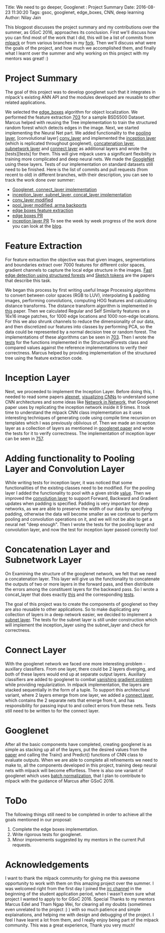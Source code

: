 Title: We need to go deeper, Googlenet : Project Summary
Date: 2016-08-23 11:30:20
Tags: gsoc, googlenet, edge_boxes, CNN, deep learning
Author: Nilay Jain

This blogpost discusses the project summary and my contributions over the summer, as GSoC 2016, approaches its conclusion. First we'll discuss how you can find most of the work that I did, this will be a list of commits from [mlpack][mlpack] or from various branches in my [fork][fork]. Then we'll discuss what were the goals of the project, and how much we accomplished them, and finally what I learnt over the summer and why working on this project with my mentors was great! :)

# Project Summary

The goal of this project was to develop googlenet such that it integrates in mlpack's existing ANN API and the modules developed are reusable to other related applications.

We selected the [edge_boxes][edge_boxes] algorithm for object localization. We performed the feature extraction [703][703] for a sample BSDS500 Dataset. Marcus helped with reusing the Tree implementation to train the structured random forest which detects edges in the image. Next, we started implementing the Neural Net part. We added functionality to the [pooling layer][pooling_layer], [convolutional layer] [conv_layer] and implemented the [inception layer][inception_layer] (which is replicated throughout googlenet), [concatenation layer][concat_layer], [subnetwork layer][subnet_layer] and [connect layer][connect_layer] as additional layers and wrote the [tests][tests] for them. This will give mlpack users a significant flexibility in training more complicated and deep neural nets. We made the [GoogleNet][googlenet] using these layers. Tests of our implementation on standard datasets still need to be finished.
Here is the list of commits and pull requests (from recent to old) in different branches, with their description, you can see to track the work done over summer:

 * [Googlenet, connect_layer implementation][googlenet_commits]
 * [inception_layer, subnet_layer, concat_layer implementation][inception_layer_commits]
 * [conv_layer modified][conv_layer_commits]
 * [pool_layer modified, arma backports][master_commits]
 * [edge boxes feature extraction][fm]
 * [edge boxes PR][703]
 * [inception layer PR][757]
To see the week by week progress of the work done you can look at the [blog][blog].

# Feature Extraction

For feature extraction the objective was that given images, segmentations and boundaries extract over 7000 features for different color spaces, gradient channels to capture the local edge structure in the images. [Fast edge detection using structured forests][edge_detection] and [Sketch tokens][sketch_tokens] are the papers that describe this task.

We began this process by first writing useful Image Processing algorithms to convert between color spaces (RGB to LUV), interpolating & padding images, performing convolutions, computing HOG features and calculating distance transforms. The distance transform algorithm is implemented in [this][distance_transform] paper.
Then we calculated Regular and Self Similarity features on a 16x16 image patches, for 1000 edge locations and 1000 non-edge locations. For this we also shrunk channels to reduce the dimensionality of our data, and then discretized our features into classes by performing PCA, so the data could be represented by a normal decision tree or random forest. The implementations of these algorithms can be seen in [703][703]. Then I wrote the [tests][edge_boxes_test] for the functions implemented in the StructuredForests class and compared values against the reference implementations to verify their correctness. Marcus helped by providing implementation of the structured tree using the feature extraction code.

# Inception Layer

Next, we proceeded to implement the Inception Layer. Before doing this, I needed to read some papers [alexnet][alexnet], [visualizing CNNs][vcnn] to understand some CNN architectures and some ideas like [Network in Network][network_in_network], that Googlenet paper uses by replicating the inception network inside it 9 times. It took time to understand the mlpack CNN class implementation as it uses interesting techniques of generating code using compile time recursion on templates which I was previously oblivious of. Then we made an inception layer as a collection of layers as mentioned in [googlenet paper][googlenet_paper] and wrote the tests for it to verify correctness. The implementation of inception layer can be seen in [757][757].

# Adding functionality to Pooling Layer and Convolution Layer

While writing tests for inception layer, it was noticed that some functionalities of the existing classes need to be modified. For the pooling layer I added the functionality to pool with a given stride [value][pooling_layer]. Then we improved the [convolution layer][conv_layer] to support Forward, Backward and Gradient updates when padding is specified. Padding is very important for deep networks, as we are able to preserve the width of our data by specifying padding, otherwise the data will become smaller as we continue to perform pooling and convolution operations on it, and we will not be able to get a neural net "deep enough". Then I wrote the tests for the pooling layer and convolution layer, and now the test for inception layer passed correctly too!

# Concatenation Layer and Subnetwork Layer

On Examining the structure of the googlenet network, we felt that we need a concatenation layer. This layer will give us the functionality to concatenate the outputs of two or more layers in the forward pass, and then distribute the errors among the constituent layers for the backward pass. So I wrote a concat_layer that does exactly [this][concat_layer] and the corresponding [tests][concat_layer_test].

The goal of this project was to create the components of googlenet so they are also reusable to other applications. So to make duplicating any collection of layers in a deep network easier, we decided to implement a [subnet layer][subnet_layer]. The tests for the subnet layer is still under construction which will implement the inception_layer using the subnet_layer and check for correctness.

# Connect Layer

With the googlenet network we faced one more interesting problem - auxillary classifiers. From one layer, there could be 2 layers diverging, and both of these layers would end up at separate output layers. Auxillary classifiers are added to googlenet to combat [vanishing gradient problem][vanishing_gradients] while providing regularization. In mlpack implementation, the layers are stacked sequentially in the form of a tuple. To support this architectural variant, where 2 layers emerge from one layer, we added a [connect layer][connect_layer], which contains the 2 separate nets that emerge from it, and has responsibility for passing input to and collect errors from these nets. Tests still need to be written to for the connect layer. 

# Googlenet

After all the basic components have completed, creating googlenet is as simple as stacking up all of the layers, put the desired values from the [paper][googlenet_paper] and calling the Train() and Predict() functions of CNN class to evaluate outputs. When we are able to complete all refinements we need to make to, all the components developed in this project, training deep neural nets with mlpack will become effortless. There is also one variant of googlenet which uses [batch normalization][batch_norm], that I plan to contribute to mlpack with the guidance of Marcus after GSoC 2016.

# ToDo

The following things still need to be completed in order to achieve all the goals mentioned in our proposal:
 1. Complete the edge boxes implementation.
 2. Write rigorous tests for googlenet.
 3. Minor improvements suggested by my mentors in the current Pull requests.

# Acknowledgements

I want to thank the mlpack community for giving me this awesome opportunity to work with them on this amazing project over the summer. I was welcomed right from the first day I joined the [irc channel][irc] in the beginning of the student application period, when I wasn't even sure what project I wanted to apply to for GSoC 2016. Special Thanks to my mentors Marcus Edel and Tham Ngap Wei, for clearing all my doubts (sometimes even unrelated to the project :) ) with so much patience and simple explainations, and helping me with design and debugging of the project. I feel I have learnt a lot from them, and I really enjoy being part of the mlpack community. This was a great experience, Thank you very much!

[mlpack]: https://github.com/mlpack/mlpack
[fork]: https://github.com/nilayjain/mlpack
[edge_boxes]: https://www.microsoft.com/en-us/research/publication/edge-boxes-locating-object-proposals-from-edges/
[703]: https://github.com/mlpack/mlpack/pull/703
[pooling_layer]: https://github.com/mlpack/mlpack/blob/master/src/mlpack/methods/ann/layer/pooling_layer.hpp
[conv_layer]: https://github.com/nilayjain/mlpack/blob/convlayer/src/mlpack/methods/ann/layer/conv_layer.hpp
[inception_layer]: https://github.com/nilayjain/mlpack/blob/inception_layer/src/mlpack/methods/ann/layer/inception_layer.hpp
[concat_layer]: https://github.com/nilayjain/mlpack/blob/inception_layer/src/mlpack/methods/ann/layer/concat_layer.hpp
[subnet_layer]: https://github.com/nilayjain/mlpack/blob/googlenet/src/mlpack/methods/ann/layer/subnet_layer.hpp
[connect_layer]: https://github.com/nilayjain/mlpack/blob/googlenet/src/mlpack/methods/ann/layer/connect_layer.hpp
[googlenet]: https://github.com/nilayjain/mlpack/blob/googlenet/src/mlpack/methods/ann/googlenet.hpp
[googlenet_commits]: https://github.com/nilayjain/mlpack/commits/googlenet/?author=nilayjain
[inception_layer_commits]: https://github.com/nilayjain/mlpack/commits/inception_layer/?author=nilayjain
[conv_layer_commits]: https://github.com/nilayjain/mlpack/commits/convlayer/?author=nilayjain
[fm]: https://github.com/nilayjain/mlpack/commits/fm/?author=nilayjain
[master_commits]: https://github.com/mlpack/mlpack/commits/master?author=nilayjain
[757]: https://github.com/mlpack/mlpack/pull/757
[blog]: http://mlpack.org/gsocblog/author/nilay-jain.html
[edge_detection]: https://arxiv.org/pdf/1406.5549.pdf
[sketch_tokens]: http://people.csail.mit.edu/lim/paper/SketchTokens_cvpr13.pdf
[distance_transform]: http://www.cs.cornell.edu/~dph/papers/dt.pdf
[edge_boxes_test]: https://github.com/nilayjain/mlpack/blob/72eb1ef22c7db1ea33af3de1cd043cdb277ec562/src/mlpack/tests/edge_boxes_test.cpp
[alexnet]: https://papers.nips.cc/paper/4824-imagenet-classification-with-deep-convolutional-neural-networks.pdf
[vcnn]: https://www.cs.nyu.edu/~fergus/papers/zeilerECCV2014.pdf
[network_in_network]: https://arxiv.org/abs/1312.4400
[googlenet_paper]: http://www.cs.unc.edu/~wliu/papers/GoogLeNet.pdf
[concat_layer_test]: https://github.com/nilayjain/mlpack/blob/googlenet/src/mlpack/tests/concat_layer_test.cpp
[vanishing_gradients]: https://en.wikipedia.org/wiki/Vanishing_gradient_problem
[batch_norm]: http://arxiv.org/abs/1502.03167
[irc]: http://webchat.freenode.net/?channels=mlpack